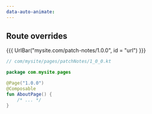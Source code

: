 ```yaml
---
data-auto-animate:
---
```


## <span data-id="title">Route overrides</span>

{{{ UrlBar("mysite.com/patch-notes/1.0.0", id = "url") }}}

```kotlin 0|1,5 [code]
// com/mysite/pages/patchNotes/1_0_0.kt

package com.mysite.pages

@Page("1.0.0")
@Composable
fun AboutPage() {
    /* ... */
}
```
